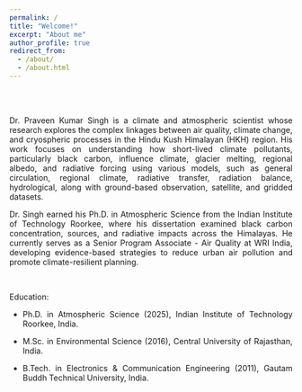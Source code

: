 ```yaml
---
permalink: /
title: "Welcome!"
excerpt: "About me"
author_profile: true
redirect_from: 
  - /about/
  - /about.html
---
```

<br> 
<br> 
<p style="text-align: justify; hyphens: none;">Dr. Praveen Kumar Singh is a climate and atmospheric scientist whose research explores the complex linkages between air quality, climate change, and cryospheric processes in the Hindu Kush Himalayan (HKH) region. His work focuses on understanding how short-lived climate pollutants, particularly black carbon, influence climate, glacier melting, regional albedo, and radiative forcing using various models, such as general circulation, regional climate, radiative transfer, radiation balance, hydrological, along with ground-based observation, satellite, and gridded datasets.</p>

<p style="text-align: justify; hyphens: none;">Dr. Singh earned his Ph.D. in Atmospheric Science from the Indian Institute of Technology Roorkee, where his dissertation examined black carbon concentration, sources, and radiative impacts across the Himalayas. He currently serves as a Senior Program Associate - Air Quality at WRI India, developing evidence-based strategies to reduce urban air pollution and promote climate-resilient planning.</p>

<br>

​Education:
* <p style="text-align: justify; hyphens: none;">Ph.D. in Atmospheric Science (2025), Indian Institute of Technology Roorkee, India.</p>
* <p style="text-align: justify; hyphens: none;">M.Sc. in Environmental Science (2016), Central University of Rajasthan, India.</p>
* <p style="text-align: justify; hyphens: none;">B.Tech. in Electronics & Communication Engineering (2011), Gautam Buddh Technical University, India.</p>
